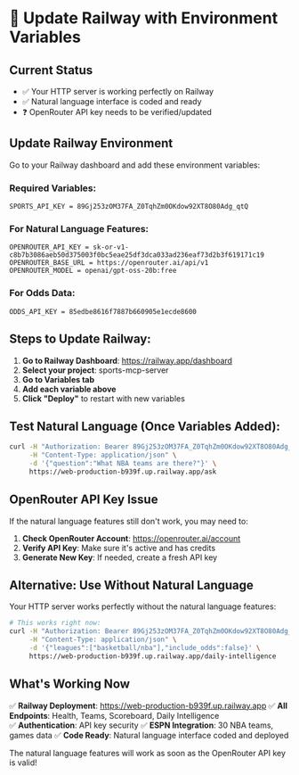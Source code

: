 # 🚀 Update Railway with Environment Variables

## Current Status
- ✅ Your HTTP server is working perfectly on Railway
- ✅ Natural language interface is coded and ready
- ❓ OpenRouter API key needs to be verified/updated

## Update Railway Environment

Go to your Railway dashboard and add these environment variables:

### Required Variables:
```
SPORTS_API_KEY = 89Gj253zOM37FA_Z0TqhZm0OKdow92XT8O80Adg_qtQ
```

### For Natural Language Features:
```
OPENROUTER_API_KEY = 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
OPENROUTER_BASE_URL = https://openrouter.ai/api/v1
OPENROUTER_MODEL = openai/gpt-oss-20b:free
```

### For Odds Data:
```
ODDS_API_KEY = 85edbe8616f7887b660905e1ecde8600
```

## Steps to Update Railway:

1. **Go to Railway Dashboard**: https://railway.app/dashboard
2. **Select your project**: sports-mcp-server
3. **Go to Variables tab**
4. **Add each variable above**
5. **Click "Deploy"** to restart with new variables

## Test Natural Language (Once Variables Added):

```bash
curl -H "Authorization: Bearer 89Gj253zOM37FA_Z0TqhZm0OKdow92XT8O80Adg_qtQ" \
     -H "Content-Type: application/json" \
     -d '{"question":"What NBA teams are there?"}' \
     https://web-production-b939f.up.railway.app/ask
```

## OpenRouter API Key Issue

If the natural language features still don't work, you may need to:

1. **Check OpenRouter Account**: https://openrouter.ai/account
2. **Verify API Key**: Make sure it's active and has credits
3. **Generate New Key**: If needed, create a fresh API key

## Alternative: Use Without Natural Language

Your HTTP server works perfectly without the natural language features:

```bash
# This works right now:
curl -H "Authorization: Bearer 89Gj253zOM37FA_Z0TqhZm0OKdow92XT8O80Adg_qtQ" \
     -H "Content-Type: application/json" \
     -d '{"leagues":["basketball/nba"],"include_odds":false}' \
     https://web-production-b939f.up.railway.app/daily-intelligence
```

## What's Working Now

✅ **Railway Deployment**: https://web-production-b939f.up.railway.app
✅ **All Endpoints**: Health, Teams, Scoreboard, Daily Intelligence  
✅ **Authentication**: API key security
✅ **ESPN Integration**: 30 NBA teams, games data
✅ **Code Ready**: Natural language interface coded and deployed

The natural language features will work as soon as the OpenRouter API key is valid!